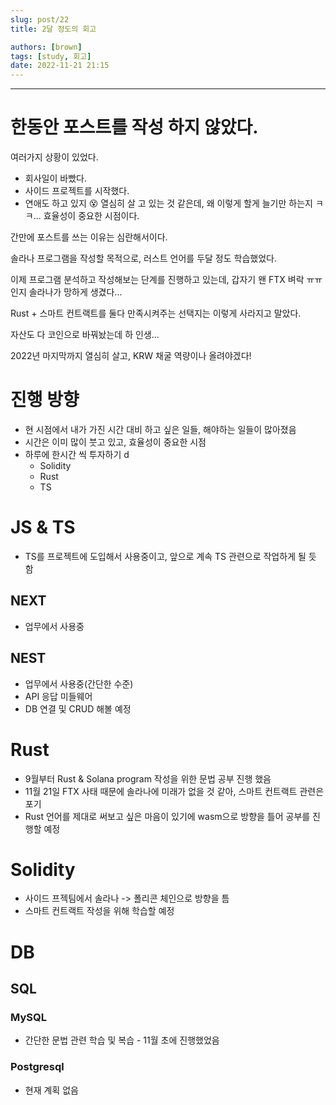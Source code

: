 ```yaml
---
slug: post/22
title: 2달 정도의 회고

authors: [brown]
tags: [study, 회고]
date: 2022-11-21 21:15
---
```


---

# 한동안 포스트를 작성 하지 않았다.

여러가지 상황이 있었다.

- 회사일이 바빴다.
- 사이드 프로젝트를 시작했다.
- 연애도 하고 있지 😵
  열심히 살 고 있는 것 같은데, 왜 이렇게 할게 늘기만 하는지 ㅋㅋ... 효율성이 중요한 시점이다.

간만에 포스트를 쓰는 이유는 심란해서이다.

솔라나 프로그램을 작성할 목적으로, 러스트 언어를 두달 정도 학습했었다.

이제 프로그램 분석하고 작성해보는 단계를 진행하고 있는데, 갑자기 왠 FTX 벼락 ㅠㅠ 인지 솔라나가 망하게 생겼다...

Rust + 스마트 컨트랙트를 둘다 만족시켜주는 선택지는 이렇게 사라지고 말았다.

자산도 다 코인으로 바꿔놨는데 하 인생...

2022년 마지막까지 열심히 살고, KRW 채굴 역량이나 올려야겠다!

# 진행 방향

- 현 시점에서 내가 가진 시간 대비 하고 싶은 일들, 해야하는 일들이 많아졌음
- 시간은 이미 많이 붓고 있고, 효율성이 중요한 시점
- 하루에 한시간 씩 투자하기 d
  - Solidity
  - Rust
  - TS

# JS & TS

- TS를 프로젝트에 도입해서 사용중이고, 앞으로 계속 TS 관련으로 작업하게 될 듯 함

## NEXT

- 업무에서 사용중

## NEST

- 업무에서 사용중(간단한 수준)
- API 응답 미들웨어
- DB 연결 및 CRUD 해볼 예정

# Rust

- 9월부터 Rust & Solana program 작성을 위한 문법 공부 진행 했음
- 11월 21일 FTX 사태 때문에 솔라나에 미래가 없을 것 같아, 스마트 컨트랙트 관련은 포기
- Rust 언어를 제대로 써보고 싶은 마음이 있기에 wasm으로 방향을 틀어 공부를 진행할 예정

# Solidity

- 사이드 프젝팀에서 솔라나 -> 폴리콘 체인으로 방향을 틈
- 스마트 컨트랙트 작성을 위해 학습할 예정

# DB

## SQL

### MySQL

- 간단한 문법 관련 학습 및 복습 - 11월 초에 진행했었음

### Postgresql

- 현재 계획 없음
